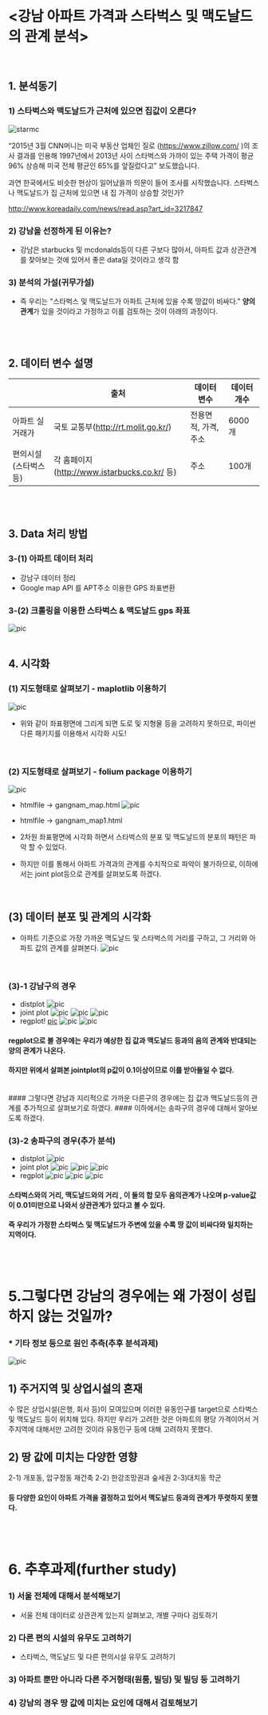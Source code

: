 
# <강남 아파트 가격과 스타벅스 및 맥도날드의 관계 분석> 
<br />

## 1. 분석동기 
### 1) 스타벅스와 맥도날드가 근처에 있으면 집값이 오른다? 
![starmc](https://github.com/gogoj5896/1_teamproject/blob/master/image%20file/starmc.jpg?raw=true)

“2015년 3월 CNN머니는  미국 부동산 업체인 질로 (https://www.zillow.com/ )의 조사 결과를 인용해 1997년에서 2013년 사이 스타벅스와 가까이 있는 주택 가격이 평균 96% 상승해 미국 전체 평균인 65%를 앞질렀다고” 보도했습니다. 

 과연 한국에서도 비슷한 현상이 일어났을까 의문이 들어 조사를 시작했습니다.  스타벅스나 맥도날드가 집 근처에 있으면 내 집 가격이 상승할 것인가? 
 
http://www.koreadaily.com/news/read.asp?art_id=3217847

### 2) 강남을 선정하게 된 이유는?
- 강남은 starbucks 및 mcdonalds등이 다른 구보다 많아서,  아파트 값과 상관관계를 찾아보는 것에 있어서 좋은 data일 것이라고 생각 함 

### 3) 분석의 가설(귀무가설)
 -  즉 우리는 "스타벅스 및 맥도날드가 아파트 근처에 있을 수록 땅값이 비싸다."   **양의 관계**가 있을 것이라고 가정하고 이를 검토하는 것이 아래의 과정이다.
<br />
<br />

##  2. 데이터 변수 설명 

|  | 출처 |  데이터 변수  | 데이터 개수 |
|-----------------------|----------------------------------------------|----------------------|-------------|
| 아파트 실거래가 | 국토 교통부(http://rt.molit.go.kr/) | 전용면적, 가격, 주소 | 6000개 |
| 편의시설(스타벅스 등) | 각 홈페이지(http://www.istarbucks.co.kr/ 등) | 주소 | 100개 |

<br />
<br />


## 3. Data 처리 방법 

### 3-(1) 아파트 데이터 처리 
* 강남구 데이터 정리
* Google map API 를 APT주소 이용한 GPS 좌표변환

### 3-(2) 크롤링을 이용한 스타벅스 & 맥도날드 gps 좌표
![pic](https://github.com/gogoj5896/1_teamproject/blob/master/image%20file/crawl.png?raw=true)
<br />
<br />



## 4. 시각화 

### (1) 지도형태로 살펴보기 - maplotlib 이용하기
![pic](https://github.com/gogoj5896/1_teamproject/blob/master/image%20file/fish.png?raw=true)
- 위와 같이 좌표평면에 그리게 되면 도로 및 지형물 등을 고려하지 못하므로, 파이썬 다른 패키지를 이용해서 시각화 시도!
<br />

### (2) 지도형태로 살펴보기 - folium package 이용하기
![pic](https://github.com/gogoj5896/1_teamproject/blob/master/image%20file/gangnam_2.png?raw=true)
- htmlfile -> gangnam_map.html
![pic](https://github.com/gogoj5896/1_teamproject/blob/master/image%20file/gangnam_3.png?raw=true)
- htmlfile -> gangnam_map1.html

- 2차원 좌표평면에 시각화 하면서 스타벅스의 분포 및 맥도날드의 분포의 패턴은 파악 할 수 있었다.
- 하지만 이를 통해서 아파트 가격과의 관계를 수치적으로 파악이 불가하므로, 이하에서는 joint plot등으로 관계를 살펴보도록 하겠다.
<br />

## (3) 데이터 분포 및 관계의 시각화
- 아파트 기준으로 가장 가까운 맥도날드 및 스타벅스의 거리를 구하고, 그 거리와 아파트 값의 관계를 살펴본다.
![pic](https://github.com/gogoj5896/1_teamproject/blob/master/image%20file/gps_form.png?raw=true)
<br />

### (3)-1 강남구의 경우
- distplot
![pic](https://github.com/gogoj5896/1_teamproject/blob/master/image%20file/distplot.png?raw=true)
- joint plot
![pic](https://github.com/gogoj5896/1_teamproject/blob/master/image%20file/7.png?raw=true)
![pic](https://github.com/gogoj5896/1_teamproject/blob/master/image%20file/8.png?raw=true)
![pic](https://github.com/gogoj5896/1_teamproject/blob/master/image%20file/9.png?raw=true)
- regplot!
[pic](https://github.com/gogoj5896/1_teamproject/blob/master/image%20file/10.png?raw=true)
![pic](https://github.com/gogoj5896/1_teamproject/blob/master/image%20file/11.png?raw=true)
![pic](https://github.com/gogoj5896/1_teamproject/blob/master/image%20file/12.png?raw=true)
#### regplot으로 볼 경우에는 우리가 예상한 집 값과 맥도날드 등과의 음의 관계와 반대되는 양의 관계가 나온다. 
#### 하지만 위에서 살펴본 jointplot의 p값이 0.1이상이므로 이를 받아들일 수 없다.
<br />
#### 그렇다면 강남과 지리적으로 가까운 다른구의 경우에는 집 값과 맥도날드등의 관계를 추가적으로 살펴보기로 하였다.
#### 이하에서는 송파구의 경우에 대해서 알아보도록 하겠다.
<br />

### (3)-2 송파구의 경우(추가 분석)
- distplot
![pic](https://github.com/gogoj5896/1_teamproject/blob/master/image%20file/distplot_2.png?raw=true)
- joint plot
![pic](https://github.com/gogoj5896/1_teamproject/blob/master/image%20file/1.png?raw=true)
![pic](https://github.com/gogoj5896/1_teamproject/blob/master/image%20file/2.png?raw=true)
![pic](https://github.com/gogoj5896/1_teamproject/blob/master/image%20file/3.png?raw=true)
- regplot
![pic](https://github.com/gogoj5896/1_teamproject/blob/master/image%20file/4.png?raw=true)
![pic](https://github.com/gogoj5896/1_teamproject/blob/master/image%20file/5.png?raw=true)
![pic](https://github.com/gogoj5896/1_teamproject/blob/master/image%20file/6.png?raw=true)
#### 스타벅스와의 거리, 맥도날드와의 거리 , 이 둘의 합 모두 음의관계가 나오며 p-value값이 0.01미만으로 나와서 상관관계가 있다고 볼 수 있다.
#### 즉 우리가 가정한 스타벅스 및 맥도날드가 주변에 있을 수록 땅 값이 비싸다와 일치하는 지역이다.
<br />
<br />

# 5.그렇다면 강남의 경우에는 왜 가정이 성립하지 않는 것일까?
### * 기타 정보 등으로 원인 추측(추후 분석과제)
![pic](https://github.com/gogoj5896/1_teamproject/blob/master/image%20file/after.png?raw=true)
## 1) 주거지역 및 상업시설의 혼재
수 많은 상업시설(은행, 회사 등)이 모여있으며 이러한 유동인구를 target으로 스타벅스 및 맥도날드 등이 위치해 있다.
하지만 우리가 고려한 것은 아파트의 평당 가격이어서 거주지역에 대해서만 고려한 것이라 유동인구 등에 대해 고려하지 못했다.
## 2) 땅 값에 미치는 다양한 영향
2-1) 개포동, 압구정동 재건축
2-2) 한강조망권과 숲세권
2-3)대치동 학군

#### 등 다양한 요인이 아파트 가격을 결정하고 있어서 맥도날드 등과의 관계가 뚜렷하지 못했다.
<br />
<br />

# 6. 추후과제(further study)
###  1) 서울 전체에 대해서 분석해보기
- 서울 전체 데이터로 상관관계 있는지 살펴보고, 개별 구마다 검토하기
###  2) 다른 편의 시설의 유무도 고려하기 
 - 스타벅스, 맥도날드 및 다른 편의시설 유무도 고려하기
 ### 3) 아파트 뿐만 아니라 다른 주거형태(원룸, 빌딩) 및 빌딩 등 고려하기
 ### 4) 강남의 경우 땅 값에 미치는 요인에 대해서 검토해보기
